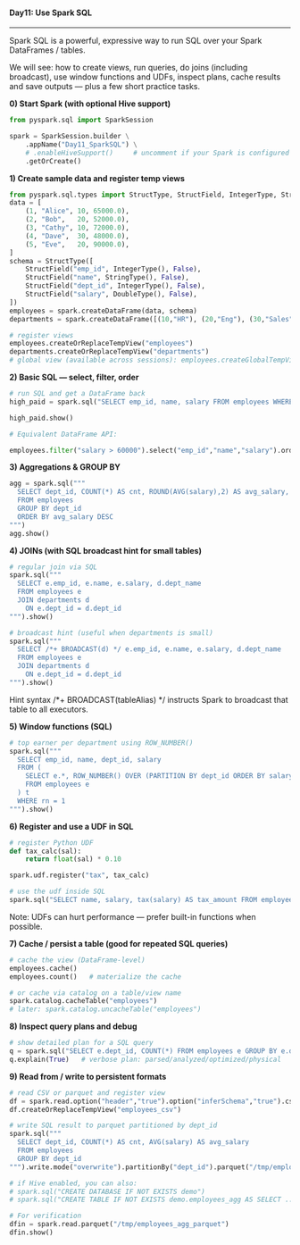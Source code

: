 #### Day11: Use Spark SQL
---
Spark SQL is a powerful, expressive way to run SQL over your Spark DataFrames / tables.

We will see: how to create views, run queries, do joins (including broadcast), use window functions and UDFs, inspect plans, cache results and save outputs — plus a few short practice tasks.


**0) Start Spark (with optional Hive support)**

``` python
from pyspark.sql import SparkSession

spark = SparkSession.builder \
    .appName("Day11_SparkSQL") \
    # .enableHiveSupport()     # uncomment if your Spark is configured with Hive metastore
    .getOrCreate()
```

**1) Create sample data and register temp views**

``` python
from pyspark.sql.types import StructType, StructField, IntegerType, StringType, DoubleType
data = [
    (1, "Alice", 10, 65000.0),
    (2, "Bob",   20, 52000.0),
    (3, "Cathy", 10, 72000.0),
    (4, "Dave",  30, 48000.0),
    (5, "Eve",   20, 90000.0),
]
schema = StructType([
    StructField("emp_id", IntegerType(), False),
    StructField("name", StringType(), False),
    StructField("dept_id", IntegerType(), False),
    StructField("salary", DoubleType(), False),
])
employees = spark.createDataFrame(data, schema)
departments = spark.createDataFrame([(10,"HR"), (20,"Eng"), (30,"Sales")], ["dept_id","dept_name"])

# register views
employees.createOrReplaceTempView("employees")
departments.createOrReplaceTempView("departments")
# global view (available across sessions): employees.createGlobalTempView("employees_global")
```

**2) Basic SQL — select, filter, order**

``` python
# run SQL and get a DataFrame back
high_paid = spark.sql("SELECT emp_id, name, salary FROM employees WHERE salary > 60000 ORDER BY salary DESC")

high_paid.show()

# Equivalent DataFrame API: 

employees.filter("salary > 60000").select("emp_id","name","salary").orderBy("salary", ascending=False)
```

**3) Aggregations & GROUP BY**

``` python
agg = spark.sql("""
  SELECT dept_id, COUNT(*) AS cnt, ROUND(AVG(salary),2) AS avg_salary, MAX(salary) AS max_salary
  FROM employees
  GROUP BY dept_id
  ORDER BY avg_salary DESC
""")
agg.show()
```

**4) JOINs (with SQL broadcast hint for small tables)**

``` python
# regular join via SQL
spark.sql("""
  SELECT e.emp_id, e.name, e.salary, d.dept_name
  FROM employees e
  JOIN departments d
    ON e.dept_id = d.dept_id
""").show()

# broadcast hint (useful when departments is small)
spark.sql("""
  SELECT /*+ BROADCAST(d) */ e.emp_id, e.name, e.salary, d.dept_name
  FROM employees e
  JOIN departments d
    ON e.dept_id = d.dept_id
""").show()
```

Hint syntax /*+ BROADCAST(tableAlias) */ instructs Spark to broadcast that table to all executors.

**5) Window functions (SQL)**

``` python
# top earner per department using ROW_NUMBER()
spark.sql("""
  SELECT emp_id, name, dept_id, salary
  FROM (
    SELECT e.*, ROW_NUMBER() OVER (PARTITION BY dept_id ORDER BY salary DESC) as rn
    FROM employees e
  ) t
  WHERE rn = 1
""").show()
```

**6) Register and use a UDF in SQL**

``` python
# register Python UDF
def tax_calc(sal):
    return float(sal) * 0.10

spark.udf.register("tax", tax_calc)

# use the udf inside SQL
spark.sql("SELECT name, salary, tax(salary) AS tax_amount FROM employees").show()
```
Note: UDFs can hurt performance — prefer built-in functions when possible.

**7) Cache / persist a table (good for repeated SQL queries)**

``` python
# cache the view (DataFrame-level)
employees.cache()
employees.count()   # materialize the cache

# or cache via catalog on a table/view name
spark.catalog.cacheTable("employees")
# later: spark.catalog.uncacheTable("employees")
```

**8) Inspect query plans and debug**

``` python
# show detailed plan for a SQL query
q = spark.sql("SELECT e.dept_id, COUNT(*) FROM employees e GROUP BY e.dept_id")
q.explain(True)   # verbose plan: parsed/analyzed/optimized/physical
```

**9) Read from / write to persistent formats**
``` python
# read CSV or parquet and register view
df = spark.read.option("header","true").option("inferSchema","true").csv("/path/to/employees.csv")
df.createOrReplaceTempView("employees_csv")

# write SQL result to parquet partitioned by dept_id
spark.sql("""
  SELECT dept_id, COUNT(*) AS cnt, AVG(salary) AS avg_salary
  FROM employees
  GROUP BY dept_id
""").write.mode("overwrite").partitionBy("dept_id").parquet("/tmp/employees_agg_parquet")

# if Hive enabled, you can also:
# spark.sql("CREATE DATABASE IF NOT EXISTS demo")
# spark.sql("CREATE TABLE IF NOT EXISTS demo.employees_agg AS SELECT ...")

# For verification
dfin = spark.read.parquet("/tmp/employees_agg_parquet")
dfin.show()
```
